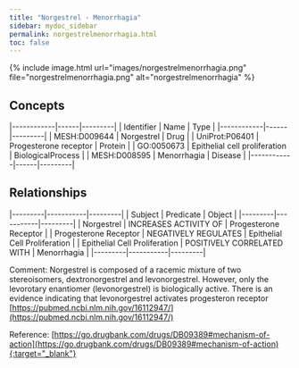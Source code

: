 ```yaml
---
title: "Norgestrel - Menorrhagia"
sidebar: mydoc_sidebar
permalink: norgestrelmenorrhagia.html
toc: false 
---
```


{% include image.html url="images/norgestrelmenorrhagia.png" file="norgestrelmenorrhagia.png" alt="norgestrelmenorrhagia" %}

## Concepts

|------------|------|---------|
| Identifier | Name | Type    |
|------------|------|---------|
| MESH:D009644 | Norgestrel | Drug |
| UniProt:P06401 | Progesterone receptor | Protein |
| GO:0050673 | Epithelial cell proliferation | BiologicalProcess |
| MESH:D008595 | Menorrhagia | Disease |
|------------|------|---------|

## Relationships

|---------|-----------|---------|
| Subject | Predicate | Object  |
|---------|-----------|---------|
| Norgestrel | INCREASES ACTIVITY OF | Progesterone Receptor |
| Progesterone Receptor | NEGATIVELY REGULATES | Epithelial Cell Proliferation |
| Epithelial Cell Proliferation | POSITIVELY CORRELATED WITH | Menorrhagia |
|---------|-----------|---------|

Comment: Norgestrel is composed of a racemic mixture of two stereoisomers, dextronorgestrel and levonorgestrel. However, only the levorotary enantiomer (levonorgestrel) is biologically active. There is an evidence indicating that levonorgestrel activates progesteron receptor [https://pubmed.ncbi.nlm.nih.gov/16112947/](https://pubmed.ncbi.nlm.nih.gov/16112947/)

Reference: [https://go.drugbank.com/drugs/DB09389#mechanism-of-action](https://go.drugbank.com/drugs/DB09389#mechanism-of-action){:target="_blank"}